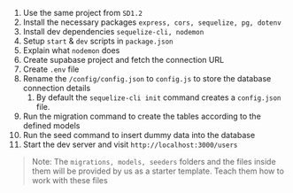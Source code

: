 1. Use the same project from `SD1.2`
1. Install the necessary packages `express, cors, sequelize, pg, dotenv`
1. Install dev dependencies `sequelize-cli, nodemon`
1. Setup `start` & `dev` scripts in `package.json`
1. Explain what `nodemon` does
1. Create supabase project and fetch the connection URL
1. Create `.env` file
1. Rename the `/config/config.json` to `config.js` to store the database connection details
    1. By default the `sequelize-cli init` command creates a `config.json` file.
1. Run the migration command to create the tables according to the defined models
1. Run the seed command to insert dummy data into the database
1. Start the dev server and visit `http://localhost:3000/users`

> Note: The `migrations, models, seeders` folders and the files inside them will be provided by us as a starter template. Teach them how to work with these files
